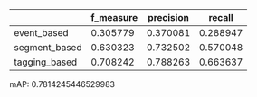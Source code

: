 |               |   f_measure |   precision |   recall |
|---------------|-------------|-------------|----------|
| event_based   |    0.305779 |    0.370081 | 0.288947 |
| segment_based |    0.630323 |    0.732502 | 0.570048 |
| tagging_based |    0.708242 |    0.788263 | 0.663637 |
mAP: 0.7814245446529983
